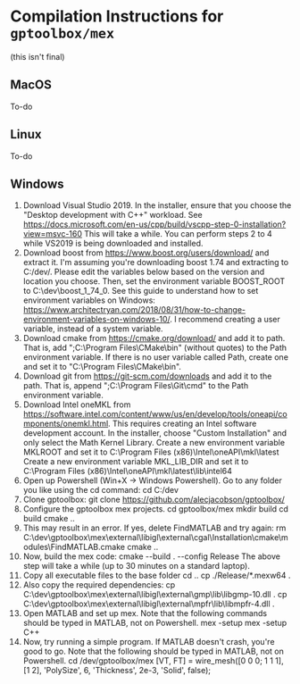 # Compilation Instructions for `gptoolbox/mex`

(this isn't final)
## MacOS

To-do

## Linux

To-do

## Windows

1. Download Visual Studio 2019. In the installer, ensure that you choose the "Desktop development with C++" workload. See https://docs.microsoft.com/en-us/cpp/build/vscpp-step-0-installation?view=msvc-160
This will take a while. You can perform steps 2 to 4 while VS2019 is being downloaded and installed.
2. Download boost from https://www.boost.org/users/download/ and extract it. I'm assuming you're downloading boost 1.74 and extracting to C:/dev/. Please edit the variables below based on the version and location you choose.
Then, set the environment variable BOOST_ROOT to C:\dev\boost_1_74_0. See this guide to understand how to set environment variables on Windows: https://www.architectryan.com/2018/08/31/how-to-change-environment-variables-on-windows-10/. I recommend creating a user variable, instead of a system variable.
3. Download cmake from https://cmake.org/download/ and add it to path. That is, add ";C:\Program Files\CMake\bin" (without quotes) to the Path environment variable. If there is no user variable called Path, create one and set it to "C:\Program Files\CMake\bin".
4. Download git from https://git-scm.com/downloads and add it to the path. That is, append ";C:\Program Files\Git\cmd" to the Path environment variable.
5. Download Intel oneMKL from https://software.intel.com/content/www/us/en/develop/tools/oneapi/components/onemkl.html. This requires creating an Intel software development account.
In the installer, choose "Custom Installation" and only select the Math Kernel Library.
Create a new environment variable MKLROOT and set it to C:\Program Files (x86)\Intel\oneAPI\mkl\latest
Create a new environment variable MKL_LIB_DIR and set it to C:\Program Files (x86)\Intel\oneAPI\mkl\latest\lib\intel64
6. Open up Powershell (Win+X -> Windows Powershell). Go to any folder you like using the cd command:
cd C:/dev
7. Clone gptoolbox:
git clone https://github.com/alecjacobson/gptoolbox/
8. Configure the gptoolbox mex projects.
cd gptoolbox/mex
mkdir build
cd build
cmake ..
9. This may result in an error. If yes, delete FindMATLAB and try again:
rm C:\dev\gptoolbox\mex\external\libigl\external\cgal\Installation\cmake\modules\FindMATLAB.cmake
cmake ..
10. Now, build the mex code:
cmake --build . --config Release
The above step will take a while (up to 30 minutes on a standard laptop). 
11. Copy all executable files to the base folder
cd ..
cp ./Release/*.mexw64 .
12. Also copy the required dependencies:
cp C:\dev\gptoolbox\mex\external\libigl\external\gmp\lib\libgmp-10.dll .
cp C:\dev\gptoolbox\mex\external\libigl\external\mpfr\lib\libmpfr-4.dll .
13. Open MATLAB and set up mex. Note that the following commands should be typed in MATLAB, not on Powershell.
mex -setup
mex -setup C++
14. Now, try running a simple program. If MATLAB doesn't crash, you're good to go. Note that the following should be typed in MATLAB, not on Powershell.
cd /dev/gptoolbox/mex
[VT, FT] = wire_mesh([0 0 0; 1 1 1], [1 2], 'PolySize', 6, 'Thickness', 2e-3, 'Solid', false);
